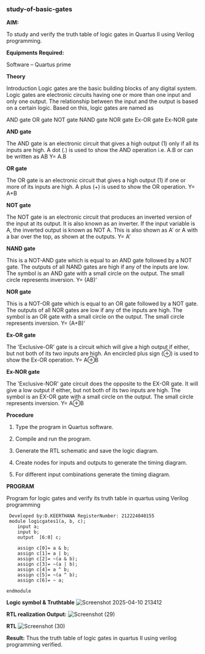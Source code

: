 ### study-of-basic-gates

**AIM:** 

To study and verify the truth table of logic gates in Quartus II using Verilog programming.

**Equipments Required:**

Software – Quartus prime 

**Theory**

Introduction Logic gates are the basic building blocks of any digital system. Logic gates are electronic circuits having one or more than one input and only one output. The relationship between the input and the output is based on a certain logic. Based on this, logic gates are named as

AND gate OR gate NOT gate NAND gate NOR gate Ex-OR gate Ex-NOR gate

**AND gate**

The AND gate is an electronic circuit that gives a high output (1) only if all its inputs are high. A dot (.) is used to show the AND operation i.e. A.B or can be written as AB
Y= A.B

**OR gate** 

The OR gate is an electronic circuit that gives a high output (1) if one or more of its inputs are high. A plus (+) is used to show the OR operation.
Y= A+B

**NOT gate**

The NOT gate is an electronic circuit that produces an inverted version of the input at its output. It is also known as an inverter. If the input variable is A, the inverted output is known as NOT A. This is also shown as A' or A with a bar over the top, as shown at the outputs.
Y= A'

**NAND gate**

This is a NOT-AND gate which is equal to an AND gate followed by a NOT gate. The outputs of all NAND gates are high if any of the inputs are low. The symbol is an AND gate with a small circle on the output. The small circle represents inversion.
Y= (AB)’

**NOR gate**

This is a NOT-OR gate which is equal to an OR gate followed by a NOT gate. The outputs of all NOR gates are low if any of the inputs are high. The symbol is an OR gate with a small circle on the output. The small circle represents inversion.
Y= (A+B)’

**Ex-OR gate**

The 'Exclusive-OR' gate is a circuit which will give a high output if either, but not both of its two inputs are high. An encircled plus sign (⊕) is used to show the Ex-OR operation.
Y= A⊕B

**Ex-NOR gate**

The 'Exclusive-NOR' gate circuit does the opposite to the EX-OR gate. It will give a low output if either, but not both of its two inputs are high. The symbol is an EX-OR gate with a small circle on the output. The small circle represents inversion.
Y= A⊕B

**Procedure** 

1.	Type the program in Quartus software.

2.	Compile and run the program.

3.	Generate the RTL schematic and save the logic diagram.

4.	Create nodes for inputs and outputs to generate the timing diagram.

5.	For different input combinations generate the timing diagram.


**PROGRAM**

Program for logic gates and verify its truth table in quartus using Verilog programming
```
 Developed by:D.KEERTHANA RegisterNumber: 212224040155
 module logicgates1(a, b, c);
    input a;
    input b;
    output  [6:0] c;

	assign c[0]= a & b;
	assign c[1]= a | b;
	assign c[2]= ~(a & b);
	assign c[3]= ~(a | b);
	assign c[4]= a ^ b;
	assign c[5]= ~(a ^ b);
	assign c[6]= ~ a;

endmodule
```



 
**Logic symbol & Truthtable**
![Screenshot 2025-04-10 213412](https://github.com/user-attachments/assets/a25cc38e-842b-4b54-8843-b4bffacfcf2e)

**RTL realization Output:** 
![Screenshot (29)](https://github.com/user-attachments/assets/c6c02225-ecc2-4bb9-8432-ed0875923a57)


**RTL**
![Screenshot (30)](https://github.com/user-attachments/assets/546ef5b9-31aa-421a-a8a4-e08d35125c3d)


**Result:**
    Thus the truth table of logic gates in quartus II using verilog programming verified.

